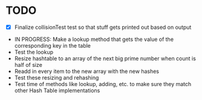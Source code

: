 # TODO

* [x] Finalize collisionTest test so that stuff gets printed out based on output
* IN PROGRESS: Make a lookup method that gets the value of the corresponding key in the table
* Test the lookup
* Resize hashtable to an array of the next big prime number when count is half of size
* Readd in every item to the new array with the new hashes
* Test these resizing and rehashing
* Test time of methods like lookup, adding, etc. to make sure they match other Hash Table implementations
